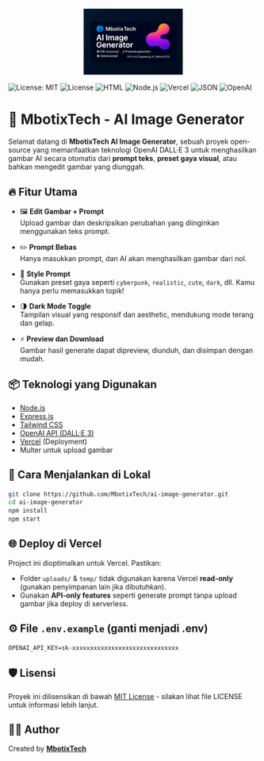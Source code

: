 <p align="center">
  <img src="mbotixtech.png" alt="MbotixTech Logo" width="200"/>
</p>

![License: MIT](https://img.shields.io/badge/License-MIT-blue.svg) ![License](https://img.shields.io/badge/License-Apache_2.0-blue.svg) ![HTML](https://img.shields.io/badge/HTML5-E34F26?logo=html5&logoColor=white) ![Node.js](https://img.shields.io/badge/Node.js-339933?logo=node.js&logoColor=white) ![Vercel](https://img.shields.io/badge/Hosted_on-Vercel-black?logo=vercel) ![JSON](https://img.shields.io/badge/JSON-000000?logo=json&logoColor=white) ![OpenAI](https://img.shields.io/badge/OpenAI-412991?logo=openai&logoColor=white)

# 🧠 MbotixTech - AI Image Generator

Selamat datang di **MbotixTech AI Image Generator**, sebuah proyek open-source yang memanfaatkan teknologi OpenAI DALL·E 3 untuk menghasilkan gambar AI secara otomatis dari **prompt teks**, **preset gaya visual**, atau bahkan mengedit gambar yang diunggah.

## 🔥 Fitur Utama

- 🖼️ **Edit Gambar + Prompt**  
  Upload gambar dan deskripsikan perubahan yang diinginkan menggunakan teks prompt.

- ✏️ **Prompt Bebas**  
  Hanya masukkan prompt, dan AI akan menghasilkan gambar dari nol.

- 🎨 **Style Prompt**  
  Gunakan preset gaya seperti `cyberpunk`, `realistic`, `cute`, `dark`, dll. Kamu hanya perlu memasukkan topik!

- 🌗 **Dark Mode Toggle**  
  Tampilan visual yang responsif dan aesthetic, mendukung mode terang dan gelap.

- ⚡ **Preview dan Download**  
  Gambar hasil generate dapat dipreview, diunduh, dan disimpan dengan mudah.

## 📦 Teknologi yang Digunakan

- [Node.js](https://nodejs.org/)
- [Express.js](https://expressjs.com/)
- [Tailwind CSS](https://tailwindcss.com/)
- [OpenAI API (DALL·E 3)](https://platform.openai.com/docs/guides/images)
- [Vercel](https://vercel.com/) (Deployment)
- Multer untuk upload gambar

## 🚀 Cara Menjalankan di Lokal

```bash
git clone https://github.com/MbotixTech/ai-image-generator.git
cd ai-image-generator
npm install
npm start
```

## 🌐 Deploy di Vercel

Project ini dioptimalkan untuk Vercel. Pastikan:

- Folder `uploads/` & `temp/` tidak digunakan karena Vercel **read-only** (gunakan penyimpanan lain jika dibutuhkan).
- Gunakan **API-only features** seperti generate prompt tanpa upload gambar jika deploy di serverless.

## ⚙️ File `.env.example` (ganti menjadi .env)

```
OPENAI_API_KEY=sk-xxxxxxxxxxxxxxxxxxxxxxxxxxxxxx
```
## 🛡️ Lisensi

Proyek ini dilisensikan di bawah [MIT License](./LICENSE) - silakan lihat file LICENSE untuk informasi lebih lanjut.

## 🧑‍💻 Author

Created by [**MbotixTech**](https://github.com/MbotixTech)
